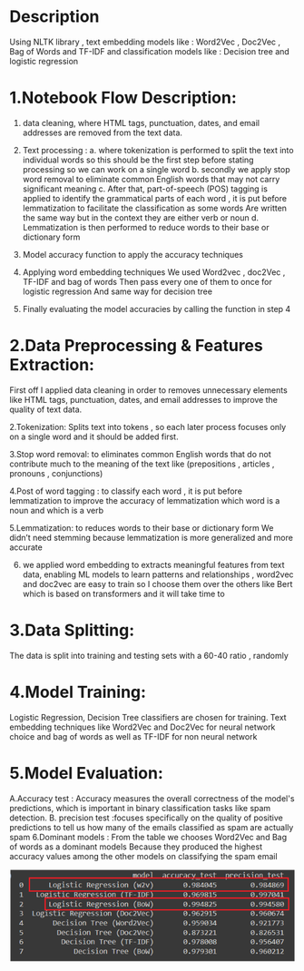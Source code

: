  # Description
  Using NLTK library , text embedding models like : Word2Vec , Doc2Vec , Bag of Words and TF-IDF
  and classification models like : Decision tree and logistic regression
 
 
 
 # 1.Notebook Flow Description:
   1. data cleaning, where HTML tags, punctuation, dates, and email addresses are removed 
    from the text data. 
   2. Text processing :
      a. where tokenization is performed to split the text into individual words so this should 
    be the first step before stating processing so we can work on a single word
      b. secondly we apply stop word removal to eliminate common English words that may 
    not carry significant meaning 
      c. After that, part-of-speech (POS) tagging is applied to identify the grammatical parts 
    of each word , it is put before lemmatization to facilitate the classification as some 
    words 
    Are written the same way but in the context they are either verb or noun 
      d. Lemmatization is then performed to reduce words to their base or dictionary form
    
   3. Model accuracy function to apply the accuracy techniques 
   4. Applying word embedding techniques 
    We used Word2vec , doc2Vec , TF-IDF and bag of words
    Then pass every one of them to once for logistic regression 
    And same way for decision tree
   5. Finally evaluating the model accuracies by calling the function in step 4


 # 2.Data Preprocessing & Features Extraction:

   First off I applied data cleaning in order to removes unnecessary elements like HTML tags, 
   punctuation, dates, and email addresses to improve the quality of text data.
   
   2.Tokenization: Splits text into tokens , so each later process focuses only on a single word and 
   it should be added first.
   
   3.Stop word removal: to eliminates common English words that do not contribute much to the 
   meaning of the text like (prepositions , articles , pronouns , conjunctions)
   
   4.Post of word tagging : to classify each word , it is put before lemmatization to improve the 
   accuracy of lemmatization which word is a noun and which is a verb
   
   5.Lemmatization: to reduces words to their base or dictionary form 
   We didn’t need stemming because lemmatization is more generalized and more accurate
   
   6. we applied word embedding to extracts meaningful features from text data, enabling ML
   models to learn patterns and relationships , word2vec and doc2vec are easy to train so I 
   choose them over the others like Bert which is based on transformers and it will take time to

# 3.Data Splitting:
   The data is split into training and testing sets with a 60-40 ratio , randomly 
# 4.Model Training:
   Logistic Regression, Decision Tree classifiers are chosen for training. Text embedding 
   techniques like Word2Vec and Doc2Vec for neural network choice and bag of words as well as 
   TF-IDF for non neural network
# 5.Model Evaluation:
   A.Accuracy test : Accuracy measures the overall correctness of the model's predictions, 
   which is important in binary classification tasks like spam detection.
   B. precision test :focuses specifically on the quality of positive predictions to tell us how many 
   of the emails classified as spam are actually spam
6.Dominant models :
   From the table we chooses Word2Vec and Bag of words as a dominant models
   Because they produced the highest accuracy values among the other models on classifying 
  the spam email

<img src="https://github.com/mohamed255255/SpamEmailFiltering/blob/main/accuracy.png">



